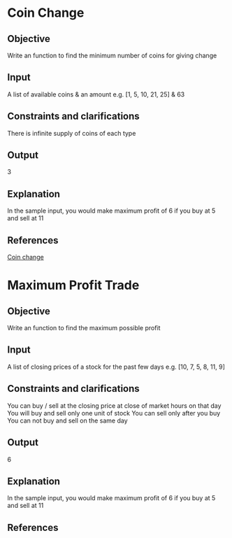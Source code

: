# Coin Change
## Objective
Write an function to find the minimum number of coins for giving change
## Input
A list of available coins & an amount
e.g. [1, 5, 10, 21, 25] & 63
## Constraints and clarifications
There is infinite supply of coins of each type
## Output
3
## Explanation
In the sample input, you would make maximum profit of 6 if you buy at 5 and sell at 11
## References
[Coin change](http://interactivepython.org/runestone/static/pythonds/Recursion/DynamicProgramming.html)
 
# Maximum Profit Trade
## Objective
Write an function to find the maximum possible profit
## Input
A list of closing prices of a stock for the past few days
e.g. [10, 7, 5, 8, 11, 9]
## Constraints and clarifications
You can buy / sell at the closing price at close of market hours on that day
You will buy and sell only one unit of stock
You can sell only after you buy
You can not buy and sell on the same day
## Output
6
## Explanation
In the sample input, you would make maximum profit of 6 if you buy at 5 and sell at 11
## References
 
